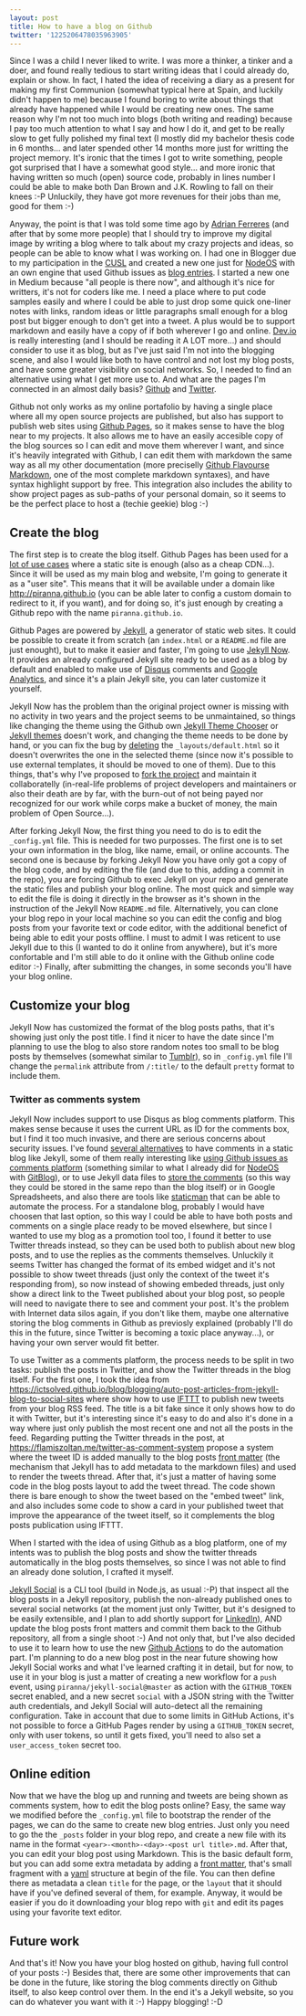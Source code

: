 ```yaml
---
layout: post
title: How to have a blog on Github
twitter: '1225206478035963905'
---
```


Since I was a child I never liked to write. I was more a thinker, a tinker and a
doer, and found really tedious to start writing ideas that I could already do,
explain or show. In fact, I hated the idea of receiving a diary as a present for
making my first Communion (somewhat typical here at Spain, and luckily didn't
happen to me) because I found boring to write about things that already have
happened while I would be creating new ones. The same reason why I'm not too
much into blogs (both writing and reading) because I pay too much attention to
what I say and how I do it, and get to be really slow to get fully polished my
final text (I mostly did my bachelor thesis code in 6 months... and later
spended other 14 months more just for writting the project memory. It's ironic
that the times I got to write something, people got surprised that I have a
somewhat good style... and more ironic that having written so much (open)
source code, probably in lines number I could be able to make both Dan Brown
and J.K. Rowling to fall on their knees :-P Unluckily, they have got more
revenues for their jobs than me, good for them :-)

Anyway, the point is that I was told some time ago by
[Adrian Ferreres](https://twitter.com/ardiadrianadri) (and after that by some
more people) that I should try to improve my digital image by writing a blog
where to talk about my crazy projects and ideas, so people can be able to know
what I was working on. I had one in Blogger due to my participation in the
[CUSL](https://concursosoftwarelibre.org) and created a new one just for
[NodeOS](https://node-os.com/) with an own engine that used Github issues as
[blog entries](https://github.com/NodeOS/GitBlog). I started a new one in Medium
because "all people is there now", and although it's nice for writters, it's not
for coders like me. I need a place where to put code samples easily and where I
could be able to just drop some quick one-liner notes with links, random ideas
or little paragraphs small enough for a blog post but bigger enough to don't get
into a tweet. A plus would be to support markdown and easily have a copy of if
both wherever I go and online. [Dev.io](https://dev.to) is really interesting
(and I should be reading it A LOT more...) and should consider to use it as
blog, but as I've just said I'm not into the blogging scene, and also I would
like both to have control and not lost my blog posts, and have some greater
visibility on social networks. So, I needed to find an alternative using what
I get more use to. And what are the pages I'm connected in an almost daily
basis? [Github](https://github.com/piranna) and
[Twitter](https://twitter.com/el_piranna).

Github not only works as my online portafolio by having a single place where all
my open source projects are published, but also has support to publish web sites
using [Github Pages](https://pages.github.com/), so it makes sense to have the
blog near to my projects. It also allows me to have an easily accesible copy of
the blog sources so I can edit and move them wherever I want, and since it's
heavily integrated with Github, I can edit them with markdown the same way as
all my other documentation (more preciselly
[Github Flavourse Markdown](https://github.github.com/gfm/), one of the most
complete markdown syntaxes), and have syntax highlight support by free. This
integration also includes the ability to show project pages as sub-paths of your
personal domain, so it seems to be the perfect place to host a (techie geekie)
blog :-)

## Create the blog

The first step is to create the blog itself. Github Pages has been used for a
[lot of use cases](https://github.com/cristinafsanz/github-pages) where a static
site is enough (also as a cheap CDN...). Since it will be used as my main blog
and website, I'm going to generate it as a "user site". This means that it will
be available under a domain like http://piranna.github.io (you can be able later
to config a custom domain to redirect to it, if you want), and for doing so,
it's just enough by creating a Github repo with the name `piranna.github.io`.

Github Pages are powered by [Jekyll](https://jekyllrb.com/), a generator of
static web sites. It could be possible to create it from scratch (an
`index.html` or a `README.md` file are just enought), but to make it easier and
faster, I'm going to use [Jekyll Now](https://github.com/barryclark/jekyll-now).
It provides an already configured Jekyll site ready to be used as a blog by
default and enabled to make use of [Disqus](https://disqus.com/) comments and
[Google Analytics](https://analytics.google.com/), and since it's a plain Jekyll
site, you can later customize it yourself.

Jekyll Now has the problem than the original project owner is missing with no
activity in two years and the project seems to be unmaintained, so things like
changing the theme using the Github own
[Jekyll Theme Chooser](https://help.github.com/articles/adding-a-jekyll-theme-to-your-github-pages-site-with-the-jekyll-theme-chooser/)
or [Jekyll themes](https://help.github.com/articles/about-jekyll-themes-on-github/)
doesn't work, and changing the theme needs to be done by hand, or you can fix the
bug by [deleting](https://github.com/barryclark/jekyll-now/issues/745#issuecomment-364339715)
the `_layouts/default.html` so it doesn't overwrites the one in the selected
theme (since now it's possible to use external templates, it should be moved to
one of them). Due to this things, that's why I've proposed to
[fork the project](https://github.com/barryclark/jekyll-now/issues/1352) and
maintain it collaboratelly (in-real-life problems of project developers and
maintainers or also their death are by far, with the burn-out of not being
payed nor recognized for our work while corps make a bucket of money, the main
problem of Open Source...).

After forking Jekyll Now, the first thing you need to do is to edit the
`_config.yml` file. This is needed for two purposses. The first one is to set
your own information in the blog, like name, email, or online accounts. The
second one is because by forking Jekyll Now you have only got a copy of the blog
code, and by editing the file (and due to this, adding a commit in the repo),
you are forcing Github to exec Jekyll on your repo and generate the static files
and publish your blog online. The most quick and simple way to edit the file is
doing it directly in the browser as it's shown in the instruction of the Jekyll
Now `README.md` file. Alternatively, you can clone your blog repo in your local
machine so you can edit the config and blog posts from your favorite text or
code editor, with the additional benefict of being able to edit your posts
offline. I must to admit I was reticent to use Jekyll due to this (I wanted to
do it online from anywhere), but it's more confortable and I'm still able to do
it online with the Github online code editor :-) Finally, after submitting the
changes, in some seconds you'll have your blog online.

## Customize your blog

Jekyll Now has customized the format of the blog posts paths, that it's showing
just only the post title. I find it nicer to have the date since I'm planning to
use the blog to also store random notes too small to be blog posts by themselves
(somewhat similar to [Tumblr](https://www.tumblr.com)), so in `_config.yml` file
I'll change the `permalink` attribute from `/:title/` to the default `pretty`
format to include them.

### Twitter as comments system

Jekyll Now includes support to use Disqus as blog comments platform. This makes
sense because it uses the current URL as ID for the comments box, but I find it
too much invasive, and there are serious concerns about security issues. I've
found [several alternatives](https://darekkay.com/blog/static-site-comments/) to
have comments in a static blog like Jekyll, some of them really interesting like
[using Github issues as comments platform](http://donw.io/post/github-comments/)
(something similar to what I already did for [NodeOS](https://node-os.com) with
[GitBlog](https://github.com/NodeOS/GitBlog)), or to use Jekyll data files to
[store the comments](https://haacked.com/archive/2018/06/24/comments-for-jekyll-blogs/)
(so this way they could be stored in the same repo than the blog itself) or in
Google Spreadsheets, and also there are tools like
[staticman](https://staticman.net/) that can be able to automate the process.
For a standalone blog, probably I would have choosen that last option, so this
way I could be able to have both posts and comments on a single place ready to
be moved elsewhere, but since I wanted to use my blog as a promotion tool too, I
found it better to use Twitter threads instead, so they can be used both to
publish about new blog posts, and to use the replies as the comments themselves.
Unluckily it seems Twitter has changed the format of its embed widget and it's
not possible to show tweet threads (just only the context of the tweet it's
responding from), so now instead of showing embeded threads, just only show a
direct link to the Tweet published about your blog post, so people will need to
navigate there to see and comment your post. It's the problem with Internet data
silos again, if you don't like them, maybe one alternative storing the blog
comments in Github as previosly explained (probably I'll do this in the future,
since Twitter is becoming a toxic place anyway...), or having your own server
would fit better.

To use Twitter as a comments platform, the process needs to be split in two
tasks: publish the posts in Twitter, and show the Twitter threads in the blog
itself. For the first one, I took the idea from
https://ictsolved.github.io/blog/blogging/auto-post-articles-from-jekyll-blog-to-social-sites
where show how to use [IFTTT](https://ifttt.com/) to publish new tweets from
your blog RSS feed. The title is a bit fake since it only shows how to do it
with Twitter, but it's interesting since it's easy to do and also it's done in a
way where just only publish the most recent one and not all the posts in the
feed. Regarding putting the Twitter threads in the post, at
https://flamiszoltan.me/twitter-as-comment-system propose a system where the
tweet ID is added manually to the blog posts
[front matter](https://jekyllrb.com/docs/front-matter/) (the mechanism that
Jekyll has to add metadata to the markdown files) and used to render the tweets
thread. After that, it's just a matter of having some code in the blog posts
layout to add the tweet thread. The code shown there is bare enough to show the
tweet based on the "embed tweet" link, and also includes some code to show a
card in your published tweet that improve the appearance of the tweet itself, so
it complements the blog posts publication using IFTTT.

When I started with the idea of using Github as a blog platform, one of my
intents was to publish the blog posts and show the twitter threads automatically
in the blog posts themselves, so since I was not able to find an already done
solution, I crafted it myself.

[Jekyll Social](https://github.com/piranna/jekyll-social) is a CLI tool (build
in Node.js, as usual :-P) that inspect all the blog posts in a Jekyll
repository, publish the non-already published ones to several social networks
(at the moment just only Twitter, but it's designed to be easily extensible, and
I plan to add shortly support for [LinkedIn](https://www.linkedin.com/)), AND
update the blog posts front matters and commit them back to the Github
repository, all from a single shoot :-) And not only that, but I've also decided
to use it to learn how to use the new
[Github Actions](https://github.com/features/actions) to do the automation part.
I'm planning to do a new blog post in the near future showing how Jekyll Social
works and what I've learned crafting it in detail, but for now, to use it in
your blog is just a matter of creating a new workflow for a `push` event, using
`piranna/jekyll-social@master` as action with the `GITHUB_TOKEN` secret enabled,
and a new secret `social` with a JSON string with the Twitter auth credentials,
and Jekyll Social will auto-detect all the remaining configuration. Take in
account that due to some limits in GitHub Actions, it's not possible to force a
GitHub Pages render by using a `GITHUB_TOKEN` secret, only with user tokens, so
until it gets fixed, you'll need to also set a `user_access_token` secret too.

## Online edition

Now that we have the blog up and running and tweets are being shown as comments
system, how to edit the blog posts online? Easy, the same way we modified before
the `_config.yml` file to bootstrap the render of the pages, we can do the same
to create new blog entries. Just only you need to go the the `_posts` folder in
your blog repo, and create a new file with its name in the format
`<year>-<month>-<day>-<post url title>.md`. After that, you can edit your blog
post using Markdown. This is the basic default form, but you can add some extra
metadata by adding a [front matter](https://jekyllrb.com/docs/front-matter/),
that's small fragment with a [yaml](https://yaml.org/) structure at begin of the
file. You can then define there as metadata a clean `title` for the page, or the
`layout` that it should have if you've defined several of them, for example.
Anyway, it would be easier if you do it downloading your blog repo with `git`
and edit its pages using your favorite text editor.

## Future work

And that's it! Now you have your blog hosted on github, having full control of
your posts :-) Besides that, there are some other improvements that can be done
in the future, like storing the blog comments directly on Github itself, to also
keep control over them. In the end it's a Jekyll website, so you can do whatever
you want with it :-) Happy blogging! :-D
